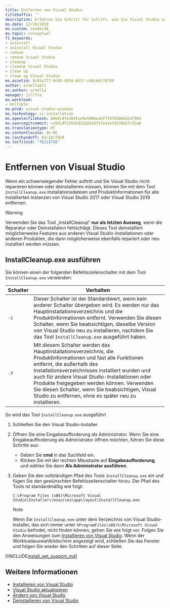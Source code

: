 ```yaml
---
title: Entfernen von Visual Studio
titleSuffix: ''
description: Erfahren Sie Schritt für Schritt, wie Sie Visual Studio vollständig von Ihrem Computer entfernen können.
ms.date: 12/19/2019
ms.custom: seodec18
ms.topic: conceptual
f1_keywords:
- uninstall
- uninstall Visual Studio
- remove
- remove Visual Studio
- cleanup
- cleanup Visual Studio
- clean up
- clean up Visual Studio
ms.assetid: 9c81a777-9c95-4934-b517-c60c6dc78799
author: ornellaalt
ms.author: ornella
manager: jillfra
ms.workload:
- multiple
ms.prod: visual-studio-windows
ms.technology: vs-installation
ms.openlocfilehash: b0e8c8fe10451e9e5906eabf7f4f65086d147904
ms.sourcegitcommit: cc841df335d1d22d281871fe41e74238d2fc52a6
ms.translationtype: HT
ms.contentlocale: de-DE
ms.lasthandoff: 03/18/2020
ms.locfileid: "76113710"
---
```

# <a name="remove-visual-studio"></a>Entfernen von Visual Studio

Wenn ein schwerwiegender Fehler auftritt und Sie Visual Studio nicht reparieren können oder deinstallieren müssen, können Sie mit dem Tool `InstallCleanup.exe` Installationsdateien und Produktinformationen für alle installierten Instanzen von Visual Studio 2017 oder Visual Studio 2019 entfernen.

> [!WARNING]
> Verwenden Sie das Tool „InstallCleanup“ **nur als letzten Ausweg**, wenn die Reparatur oder Deinstallation fehlschlägt. Dieses Tool deinstalliert möglicherweise Features aus anderen Visual Studio-Installationen oder anderen Produkten, die dann möglicherweise ebenfalls repariert oder neu installiert werden müssen.

## <a name="run-installcleanupexe"></a>InstallCleanup.exe ausführen

Sie können einen der folgenden Befehlszeilenschalter mit dem Tool `InstallCleanup.exe` verwenden:

| Schalter | Verhalten |
| ------ | -------- |
| `-i`   | Dieser Schalter ist der Standardwert, wenn kein anderer Schalter übergeben wird. Es werden nur das Hauptinstallationsverzeichnis und die Produktinformationen entfernt. Verwenden Sie diesen Schalter, wenn Sie beabsichtigen, dieselbe Version von Visual Studio neu zu installieren, nachdem Sie das Tool `InstallCleanup.exe` ausgeführt haben. |
| `-f`   | Mit diesem Schalter werden das Hauptinstallationsverzeichnis, die Produktinformationen und fast alle Funktionen entfernt, die außerhalb des Installationsverzeichnisses installiert wurden und auch für andere Visual Studio-Installationen oder Produkte freigegeben werden können. Verwenden Sie diesen Schalter, wenn Sie beabsichtigen, Visual Studio zu entfernen, ohne es später neu zu installieren. |

So wird das Tool `InstallCleanup.exe` ausgeführt

1. Schließen Sie den Visual Studio-Installer.
1. Öffnen Sie eine Eingabeaufforderung als Administrator. Wenn Sie eine Eingabeaufforderung als Administrator öffnen möchten, führen Sie diese Schritte aus:
   * Geben Sie **cmd** in das Suchfeld ein.
   * Klicken Sie mit der rechten Maustaste auf **Eingabeaufforderung**, und wählen Sie dann **Als Administrator ausführen**.
1. Geben Sie den vollständigen Pfad des Tools `InstallCleanup.exe` ein und fügen Sie den gewünschten Befehlszeilenschalter hinzu. Der Pfad des Tools ist standardmäßig wie folgt:

   ```
   C:\Program Files (x86)\Microsoft Visual Studio\Installer\resources\app\layout\InstallCleanup.exe
   ```

   > [!NOTE]
   > Wenn Sie `InstallCleanup.exe` unter dem Verzeichnis von Visual Studio-Installer, das sich immer unter `%ProgramFiles(x86)%\Microsoft Visual Studio` befindet, nicht finden können, gehen Sie wie folgt vor. Folgen Sie den Anweisungen zum [Installieren von Visual Studio](install-visual-studio.md). Wenn der Workloadauswahlbildschirm angezeigt wird, schließen Sie das Fenster und folgen Sie wieder den Schritten auf dieser Seite.

[!INCLUDE[install_get_support_md](includes/install_get_support_md.md)]

## <a name="see-also"></a>Weitere Informationen

* [Installieren von Visual Studio](install-visual-studio.md)
* [Visual Studio aktualisieren](update-visual-studio.md)
* [Ändern von Visual Studio](modify-visual-studio.md)
* [Deinstallieren von Visual Studio](uninstall-visual-studio.md)
